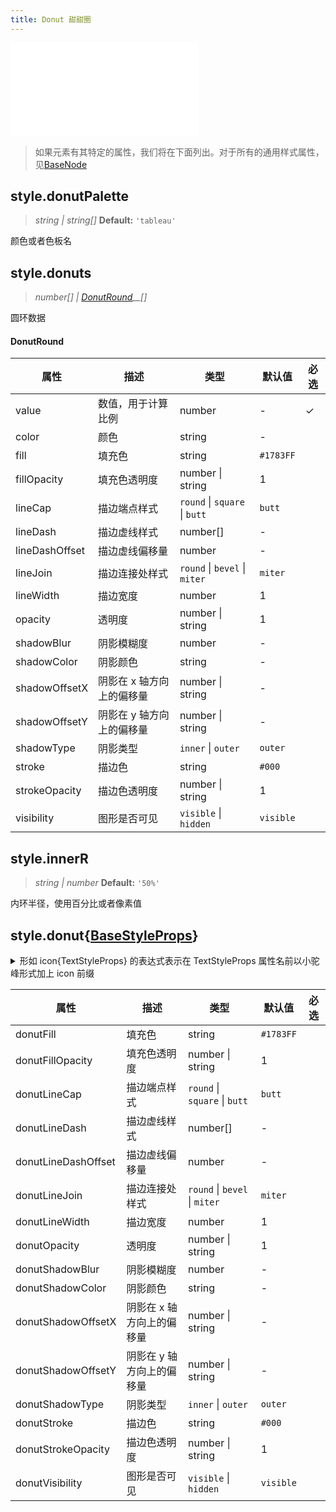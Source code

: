 ```yaml
---
title: Donut 甜甜圈
---
```


<embed src="@/common/api/elements/nodes/donut.md"></embed>

> 如果元素有其特定的属性，我们将在下面列出。对于所有的通用样式属性，见[BaseNode](./BaseNode.zh.md)

## style.donutPalette

> _string \|_ _string[]_ **Default:** `'tableau'`

颜色或者色板名

## style.donuts

> _number[] \|_ _[DonutRound](#donutround)\_\_[]_

圆环数据

#### DonutRound

| 属性           | 描述                      | 类型                          | 默认值    | 必选 |
| -------------- | ------------------------- | ----------------------------- | --------- | ---- |
| value          | 数值，用于计算比例        | number                        | -         | ✓    |
| color          | 颜色                      | string                        | -         |      |
| fill           | 填充色                    | string                        | `#1783FF` |      |
| fillOpacity    | 填充色透明度              | number \| string              | 1         |      |
| lineCap        | 描边端点样式              | `round` \| `square` \| `butt` | `butt`    |      |
| lineDash       | 描边虚线样式              | number[]                      | -         |      |
| lineDashOffset | 描边虚线偏移量            | number                        | -         |      |
| lineJoin       | 描边连接处样式            | `round` \| `bevel` \| `miter` | `miter`   |      |
| lineWidth      | 描边宽度                  | number                        | 1         |      |
| opacity        | 透明度                    | number \| string              | 1         |      |
| shadowBlur     | 阴影模糊度                | number                        | -         |      |
| shadowColor    | 阴影颜色                  | string                        | -         |      |
| shadowOffsetX  | 阴影在 x 轴方向上的偏移量 | number \| string              | -         |      |
| shadowOffsetY  | 阴影在 y 轴方向上的偏移量 | number \| string              | -         |      |
| shadowType     | 阴影类型                  | `inner` \| `outer`            | `outer`   |      |
| stroke         | 描边色                    | string                        | `#000`    |      |
| strokeOpacity  | 描边色透明度              | number \| string              | 1         |      |
| visibility     | 图形是否可见              | `visible` \| `hidden`         | `visible` |      |

## style.innerR

> _string \| number_ **Default:** `'50%'`

内环半径，使用百分比或者像素值

## style.donut{[BaseStyleProps](https://g.antv.antgroup.com/api/basic/display-object#%E7%BB%98%E5%9B%BE%E5%B1%9E%E6%80%A7)}

<details><summary>形如 icon{TextStyleProps} 的表达式表示在 TextStyleProps 属性名前以小驼峰形式加上 icon 前缀</summary>

TextStyleProps 包含以下属性：

- fill
- fontSize
- fontWeight
- ...

icon{TextStyleProps} 表示你需要使用以下属性名：

- iconFill
- iconFontSize
- iconFontWeight
- ...

</details>

| 属性                | 描述                      | 类型                          | 默认值    | 必选 |
| ------------------- | ------------------------- | ----------------------------- | --------- | ---- |
| donutFill           | 填充色                    | string                        | `#1783FF` |      |
| donutFillOpacity    | 填充色透明度              | number \| string              | 1         |      |
| donutLineCap        | 描边端点样式              | `round` \| `square` \| `butt` | `butt`    |      |
| donutLineDash       | 描边虚线样式              | number[]                      | -         |      |
| donutLineDashOffset | 描边虚线偏移量            | number                        | -         |      |
| donutLineJoin       | 描边连接处样式            | `round` \| `bevel` \| `miter` | `miter`   |      |
| donutLineWidth      | 描边宽度                  | number                        | 1         |      |
| donutOpacity        | 透明度                    | number \| string              | 1         |      |
| donutShadowBlur     | 阴影模糊度                | number                        | -         |      |
| donutShadowColor    | 阴影颜色                  | string                        | -         |      |
| donutShadowOffsetX  | 阴影在 x 轴方向上的偏移量 | number \| string              | -         |      |
| donutShadowOffsetY  | 阴影在 y 轴方向上的偏移量 | number \| string              | -         |      |
| donutShadowType     | 阴影类型                  | `inner` \| `outer`            | `outer`   |      |
| donutStroke         | 描边色                    | string                        | `#000`    |      |
| donutStrokeOpacity  | 描边色透明度              | number \| string              | 1         |      |
| donutVisibility     | 图形是否可见              | `visible` \| `hidden`         | `visible` |      |
